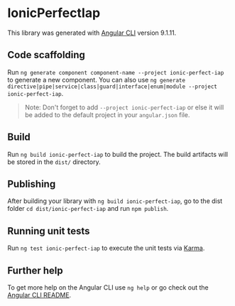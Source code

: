 # IonicPerfectIap

This library was generated with [Angular CLI](https://github.com/angular/angular-cli) version 9.1.11.

## Code scaffolding

Run `ng generate component component-name --project ionic-perfect-iap` to generate a new component. You can also use `ng generate directive|pipe|service|class|guard|interface|enum|module --project ionic-perfect-iap`.
> Note: Don't forget to add `--project ionic-perfect-iap` or else it will be added to the default project in your `angular.json` file. 

## Build

Run `ng build ionic-perfect-iap` to build the project. The build artifacts will be stored in the `dist/` directory.

## Publishing

After building your library with `ng build ionic-perfect-iap`, go to the dist folder `cd dist/ionic-perfect-iap` and run `npm publish`.

## Running unit tests

Run `ng test ionic-perfect-iap` to execute the unit tests via [Karma](https://karma-runner.github.io).

## Further help

To get more help on the Angular CLI use `ng help` or go check out the [Angular CLI README](https://github.com/angular/angular-cli/blob/master/README.md).
